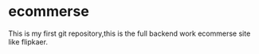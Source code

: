 # ecommerse
This is my first git repository,this is the full backend work ecommerse site like flipkaer.
